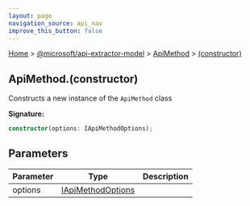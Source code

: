 ```yaml
---
layout: page
navigation_source: api_nav
improve_this_button: false
---
```



[Home](./index.md) &gt; [@microsoft/api-extractor-model](./api-extractor-model.md) &gt; [ApiMethod](./api-extractor-model.apimethod.md) &gt; [(constructor)](./api-extractor-model.apimethod._constructor_.md)

## ApiMethod.(constructor)

Constructs a new instance of the `ApiMethod` class

<b>Signature:</b>

```typescript
constructor(options: IApiMethodOptions);
```

## Parameters

|  Parameter | Type | Description |
|  --- | --- | --- |
|  options | [IApiMethodOptions](./api-extractor-model.iapimethodoptions.md) |  |
